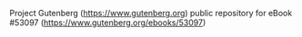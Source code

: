 Project Gutenberg (https://www.gutenberg.org) public repository for eBook #53097 (https://www.gutenberg.org/ebooks/53097)
